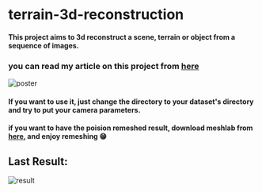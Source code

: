 # terrain-3d-reconstruction

#### This project aims to 3d reconstruct a scene, terrain or object from a sequence of images.

### you can read my article on this project from [here](https://github.com/yagii99/terrain-3d-reconstruction/blob/main/Assets/article.pdf)

![poster](https://github.com/yagii99/terrain-3d-reconstruction/blob/main/Assets/Research%20Project-02.jpg)

#### If you want to use it, just change the directory to your dataset's directory and try to put your camera parameters.

#### if you want to have the poision remeshed result, download meshlab from [here](https://www.meshlab.net/#download), and enjoy remeshing 😁

## Last Result:

![result](https://github.com/yagii99/terrain-3d-reconstruction/blob/main/Assets/reconstruction.gif)



